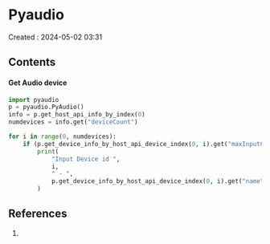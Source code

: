 # Pyaudio
Created : 2024-05-02 03:31


## Contents



#### Get Audio device
```python
import pyaudio
p = pyaudio.PyAudio()
info = p.get_host_api_info_by_index(0)
numdevices = info.get("deviceCount")

for i in range(0, numdevices):
    if (p.get_device_info_by_host_api_device_index(0, i).get("maxInputChannels")) > 0:
        print(
            "Input Device id ",
            i,
            " - ",
            p.get_device_info_by_host_api_device_index(0, i).get("name"),
        )
```

## References
1. 